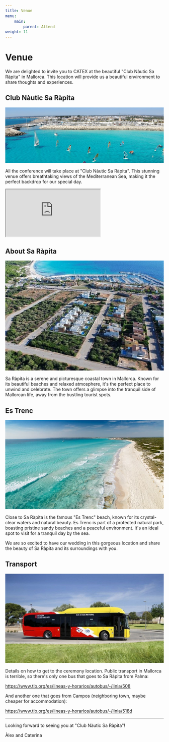 ```yaml
---
title: Venue
menu:
    main:
        parent: Attend
weight: 11
---
```


# Venue

We are delighted to invite you to CATEX at the beautiful "Club Nàutic Sa Ràpita" in Mallorca. This location will provide us a beautiful environment to share thoughts and experiences.

## Club Nàutic Sa Ràpita

![Club Nàutic Sa Ràpita](/images/club-nautic-sa-rapita.jpg)

All the conference will take place at "Club Nàutic Sa Ràpita". This stunning venue offers breathtaking views of the Mediterranean Sea, making it the perfect backdrop for our special day.

<iframe class="iframe-gmaps" src="https://www.google.com/maps/embed?pb=!1m18!1m12!1m3!1d3668.3482968920375!2d2.9530722812768273!3d39.36300868341456!2m3!1f0!2f0!3f0!3m2!1i1024!2i768!4f13.1!3m3!1m2!1s0x1297a8aaf3728019%3A0x43525c38acc36a72!2sClub%20N%C3%A0utic%20Sa%20R%C3%A0pita!5e0!3m2!1ses!2ses!4v1704023288374!5m2!1ses!2ses" allowfullscreen loading="lazy"></iframe>

## About Sa Ràpita
![Sa Ràpita](/images/sa-rapita.jpg)

Sa Ràpita is a serene and picturesque coastal town in Mallorca. Known for its beautiful beaches and relaxed atmosphere, it's the perfect place to unwind and celebrate. The town offers a glimpse into the tranquil side of Mallorcan life, away from the bustling tourist spots.

## Es Trenc
![Es Trenc](/images/es-trenc.jpg)

Close to Sa Ràpita is the famous "Es Trenc" beach, known for its crystal-clear waters and natural beauty. Es Trenc is part of a protected natural park, boasting pristine sandy beaches and a peaceful environment. It's an ideal spot to visit for a tranquil day by the sea.

We are so excited to have our wedding in this gorgeous location and share the beauty of Sa Ràpita and its surroundings with you.

## Transport
![TIB](/images/tib.jpg)

Details on how to get to the ceremony location. Public transport in Mallorca is terrible, so there's only one bus that goes to Sa Ràpita from Palma:

https://www.tib.org/es/lineas-y-horarios/autobus/-/linia/508

And another one that goes from Campos (neighboring town, maybe cheaper for accommodation):

https://www.tib.org/es/lineas-y-horarios/autobus/-/linia/518d

---

Looking forward to seeing you at "Club Nàutic Sa Ràpita"!

Àlex and Caterina
